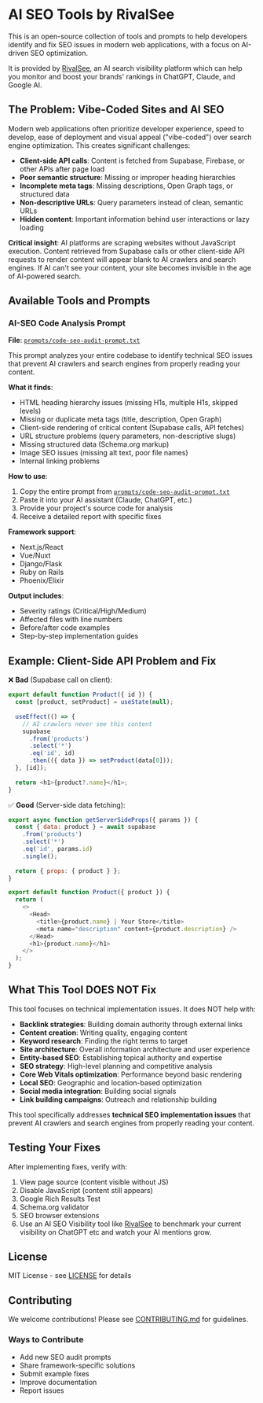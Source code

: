 # AI SEO Tools by RivalSee

This is an open-source collection of tools and prompts to help developers identify and fix SEO issues in modern web applications, with a focus on AI-driven SEO optimization.  

It is provided by [RivalSee](https://www.rivalsee.com), an AI search visibility platform which can help you monitor and boost your brands' rankings in ChatGPT, Claude, and Google AI. 


## The Problem: Vibe-Coded Sites and AI SEO

Modern web applications often prioritize developer experience, speed to develop, ease of deployment and visual appeal ("vibe-coded") over search engine optimization. This creates significant challenges:

- **Client-side API calls**: Content is fetched from Supabase, Firebase, or other APIs after page load
- **Poor semantic structure**: Missing or improper heading hierarchies
- **Incomplete meta tags**: Missing descriptions, Open Graph tags, or structured data
- **Non-descriptive URLs**: Query parameters instead of clean, semantic URLs
- **Hidden content**: Important information behind user interactions or lazy loading

**Critical insight**: AI platforms are scraping websites without JavaScript execution. Content retrieved from Supabase calls or other client-side API requests to render content will appear blank to AI crawlers and search engines. If AI can't see your content, your site becomes invisible in the age of AI-powered search.

## Available Tools and Prompts

### AI-SEO Code Analysis Prompt
**File**: [`prompts/code-seo-audit-prompt.txt`](prompts/code-seo-audit-prompt.txt) 


This prompt analyzes your entire codebase to identify technical SEO issues that prevent AI crawlers and search engines from properly reading your content.

**What it finds**:
- HTML heading hierarchy issues (missing H1s, multiple H1s, skipped levels)
- Missing or duplicate meta tags (title, description, Open Graph)
- Client-side rendering of critical content (Supabase calls, API fetches)
- URL structure problems (query parameters, non-descriptive slugs)
- Missing structured data (Schema.org markup)
- Image SEO issues (missing alt text, poor file names)
- Internal linking problems

**How to use**:
1. Copy the entire prompt from [`prompts/code-seo-audit-prompt.txt`](prompts/code-seo-audit-prompt.txt)
2. Paste it into your AI assistant (Claude, ChatGPT, etc.)
3. Provide your project's source code for analysis
4. Receive a detailed report with specific fixes

**Framework support**:
- Next.js/React
- Vue/Nuxt  
- Django/Flask
- Ruby on Rails
- Phoenix/Elixir

**Output includes**:
- Severity ratings (Critical/High/Medium)
- Affected files with line numbers
- Before/after code examples
- Step-by-step implementation guides


## Example: Client-Side API Problem and Fix

❌ **Bad** (Supabase call on client):
```javascript
export default function Product({ id }) {
  const [product, setProduct] = useState(null);
  
  useEffect(() => {
    // AI crawlers never see this content
    supabase
      .from('products')
      .select('*')
      .eq('id', id)
      .then(({ data }) => setProduct(data[0]));
  }, [id]);
  
  return <h1>{product?.name}</h1>;
}
```

✅ **Good** (Server-side data fetching):
```javascript
export async function getServerSideProps({ params }) {
  const { data: product } = await supabase
    .from('products')
    .select('*')
    .eq('id', params.id)
    .single();
    
  return { props: { product } };
}

export default function Product({ product }) {
  return (
    <>
      <Head>
        <title>{product.name} | Your Store</title>
        <meta name="description" content={product.description} />
      </Head>
      <h1>{product.name}</h1>
    </>
  );
}
```

## What This Tool DOES NOT Fix

This tool focuses on technical implementation issues. It does NOT help with:

- **Backlink strategies**: Building domain authority through external links
- **Content creation**: Writing quality, engaging content
- **Keyword research**: Finding the right terms to target
- **Site architecture**: Overall information architecture and user experience
- **Entity-based SEO**: Establishing topical authority and expertise
- **SEO strategy**: High-level planning and competitive analysis
- **Core Web Vitals optimization**: Performance beyond basic rendering
- **Local SEO**: Geographic and location-based optimization
- **Social media integration**: Building social signals
- **Link building campaigns**: Outreach and relationship building

This tool specifically addresses **technical SEO implementation issues** that prevent AI crawlers and search engines from properly reading your content.

## Testing Your Fixes

After implementing fixes, verify with:
1. View page source (content visible without JS)
2. Disable JavaScript (content still appears)
3. Google Rich Results Test
4. Schema.org validator
5. SEO browser extensions
6. Use an AI SEO Visibility tool like [RivalSee](https://www.rivalsee.com) to benchmark your current visibility on ChatGPT etc and watch your AI mentions grow.

## License

MIT License - see [LICENSE](LICENSE) for details



## Contributing

We welcome contributions! Please see [CONTRIBUTING.md](CONTRIBUTING.md) for guidelines.

### Ways to Contribute
- Add new SEO audit prompts
- Share framework-specific solutions
- Submit example fixes
- Improve documentation
- Report issues


